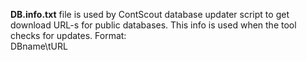 **DB.info.txt** file is used by ContScout database updater script to get download URL-s for public databases.
This info is used when the tool checks for updates.
Format:  
DBname\tURL
